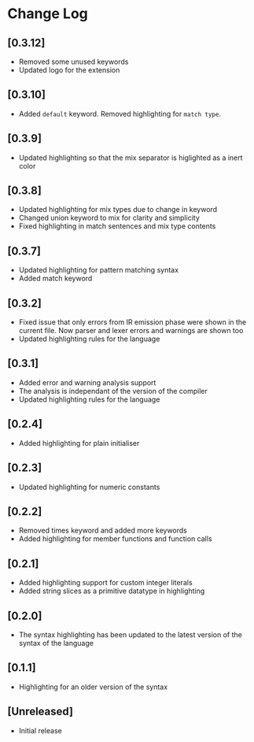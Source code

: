 # Change Log

## [0.3.12]

- Removed some unused keywords
- Updated logo for the extension

## [0.3.10]

- Added `default` keyword. Removed highlighting for `match type`.

## [0.3.9]

- Updated highlighting so that the mix separator is higlighted as a inert color

## [0.3.8]

- Updated highlighting for mix types due to change in keyword
- Changed union keyword to mix for clarity and simplicity
- Fixed highlighting in match sentences and mix type contents

## [0.3.7]

- Updated highlighting for pattern matching syntax
- Added match keyword

## [0.3.2]

- Fixed issue that only errors from IR emission phase were shown in the current file. Now parser and lexer errors and warnings are shown too
- Updated highlighting rules for the language

## [0.3.1]

- Added error and warning analysis support
- The analysis is independant of the version of the compiler
- Updated highlighting rules for the language

## [0.2.4]

- Added highlighting for plain initialiser

## [0.2.3]

- Updated highlighting for numeric constants

## [0.2.2]

- Removed times keyword and added more keywords
- Added highlighting for member functions and function calls

## [0.2.1]

- Added highlighting support for custom integer literals
- Added string slices as a primitive datatype in highlighting

## [0.2.0]

- The syntax highlighting has been updated to the latest version of the syntax of the language

## [0.1.1]

- Highlighting for an older version of the syntax

## [Unreleased]

- Initial release

